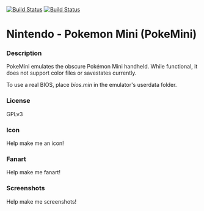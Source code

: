 [![Build Status](https://travis-ci.org/kodi-game/game.libretro.pokemini.svg?branch=master)](https://travis-ci.org/kodi-game/game.libretro.pokemini)
[![Build Status](https://ci.appveyor.com/api/projects/status/github/kodi-game/game.libretro.pokemini?svg=true)](https://ci.appveyor.com/project/kodi-game/game-libretro-pokemini)

# Nintendo - Pokemon Mini (PokeMini)

### Description

PokeMini emulates the obscure Pokémon Mini handheld. While functional, it does not support color files or savestates currently.

To use a real BIOS, place *bios.min* in the emulator's userdata folder.

### License

GPLv3

### Icon

Help make me an icon!

### Fanart

Help make me fanart!

### Screenshots

Help make me screenshots!
